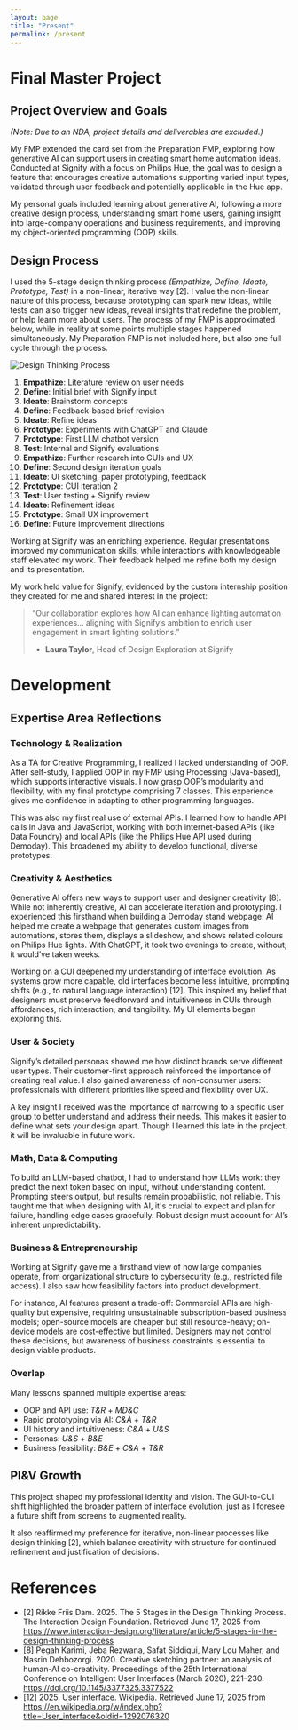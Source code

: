 ```yaml
---
layout: page
title: "Present"
permalink: /present
---
```


# Final Master Project

## Project Overview and Goals
*(Note: Due to an NDA, project details and deliverables are excluded.)*

My FMP extended the card set from the Preparation FMP, exploring how generative AI can support users in creating smart home automation ideas. Conducted at Signify with a focus on Philips Hue, the goal was to design a feature that encourages creative automations supporting varied input types, validated through user feedback and potentially applicable in the Hue app.

My personal goals included learning about generative AI, following a more creative design process, understanding smart home users, gaining insight into large-company operations and business requirements, and improving my object-oriented programming (OOP) skills.

## Design Process
I used the 5-stage design thinking process *(Empathize, Define, Ideate, Prototype, Test)* in a non-linear, iterative way [2]. I value the non-linear nature of this process, because prototyping can spark new ideas, while tests can also trigger new ideas, reveal insights that redefine the problem, or help learn more about users. The process of my FMP is approximated below, while in reality at some points multiple stages happened simultaneously. My Preparation FMP is not included here, but also one full cycle through the process.

![Design Thinking Process](/assets/images/m2/design-thinking-process.avif)

1. **Empathize**: Literature review on user needs
2. **Define**: Initial brief with Signify input
3. **Ideate**: Brainstorm concepts
4. **Define**: Feedback-based brief revision
5. **Ideate**: Refine ideas
6. **Prototype**: Experiments with ChatGPT and Claude
7. **Prototype**: First LLM chatbot version
8. **Test**: Internal and Signify evaluations
9. **Empathize**: Further research into CUIs and UX
10. **Define**: Second design iteration goals
11. **Ideate**: UI sketching, paper prototyping, feedback
12. **Prototype**: CUI iteration 2
13. **Test**: User testing + Signify review
14. **Ideate**: Refinement ideas
15. **Prototype**: Small UX improvement
16. **Define**: Future improvement directions

Working at Signify was an enriching experience. Regular presentations improved my communication skills, while interactions with knowledgeable staff elevated my work. Their feedback helped me refine both my design and its presentation.

My work held value for Signify, evidenced by the custom internship position they created for me and shared interest in the project:
> “Our collaboration explores how AI can enhance lighting automation experiences… aligning with Signify’s ambition to enrich user engagement in smart lighting solutions.”
> 
> 
> - **Laura Taylor**, Head of Design Exploration at Signify

# Development

## Expertise Area Reflections

### Technology & Realization
As a TA for Creative Programming, I realized I lacked understanding of OOP. After self-study, I applied OOP in my FMP using Processing (Java-based), which supports interactive visuals. I now grasp OOP’s modularity and flexibility, with my final prototype comprising 7 classes. This experience gives me confidence in adapting to other programming languages.

This was also my first real use of external APIs. I learned how to handle API calls in Java and JavaScript, working with both internet-based APIs (like Data Foundry) and local APIs (like the Philips Hue API used during Demoday). This broadened my ability to develop functional, diverse prototypes.

### Creativity & Aesthetics
Generative AI offers new ways to support user and designer creativity [8]. While not inherently creative, AI can accelerate iteration and prototyping. I experienced this firsthand when building a Demoday stand webpage: AI helped me create a webpage that generates custom images from automations, stores them, displays a slideshow, and shows related colours on Philips Hue lights. With ChatGPT, it took two evenings to create, without, it would’ve taken weeks.

Working on a CUI deepened my understanding of interface evolution. As systems grow more capable, old interfaces become less intuitive, prompting shifts (e.g., to natural language interaction) [12]. This inspired my belief that designers must preserve feedforward and intuitiveness in CUIs through affordances, rich interaction, and tangibility. My UI elements began exploring this.

### User & Society
Signify’s detailed personas showed me how distinct brands serve different user types. Their customer-first approach reinforced the importance of creating real value. I also gained awareness of non-consumer users: professionals with different priorities like speed and flexibility over UX.

A key insight I received was the importance of narrowing to a specific user group to better understand and address their needs. This makes it easier to define what sets your design apart. Though I learned this late in the project, it will be invaluable in future work.

### Math, Data & Computing
To build an LLM-based chatbot, I had to understand how LLMs work: they predict the next token based on input, without understanding content. Prompting steers output, but results remain probabilistic, not reliable. This taught me that when designing with AI, it's crucial to expect and plan for failure, handling edge cases gracefully. Robust design must account for AI’s inherent unpredictability.

### Business & Entrepreneurship
Working at Signify gave me a firsthand view of how large companies operate, from organizational structure to cybersecurity (e.g., restricted file access). I also saw how feasibility factors into product development.

For instance, AI features present a trade-off: Commercial APIs are high-quality but expensive, requiring unsustainable subscription-based business models; open-source models are cheaper but still resource-heavy; on-device models are cost-effective but limited. Designers may not control these decisions, but awareness of business constraints is essential to design viable products.

### Overlap
Many lessons spanned multiple expertise areas:

- OOP and API use: *T&R* + *MD&C*
- Rapid prototyping via AI: *C&A* + *T&R*
- UI history and intuitiveness: *C&A* + *U&S*
- Personas: *U&S* + *B&E*
- Business feasibility: *B&E* + *C&A* + *T&R*

## PI&V Growth
This project shaped my professional identity and vision. The GUI-to-CUI shift highlighted the broader pattern of interface evolution, just as I foresee a future shift from screens to augmented reality.

It also reaffirmed my preference for iterative, non-linear processes like design thinking [2], which balance creativity with structure for continued refinement and justification of decisions.

# References
- [2]	Rikke Friis Dam. 2025. The 5 Stages in the Design Thinking Process. The Interaction Design Foundation. Retrieved June 17, 2025 from <https://www.interaction-design.org/literature/article/5-stages-in-the-design-thinking-process>
- [8]	Pegah Karimi, Jeba Rezwana, Safat Siddiqui, Mary Lou Maher, and Nasrin Dehbozorgi. 2020. Creative sketching partner: an analysis of human-AI co-creativity. Proceedings of the 25th International Conference on Intelligent User Interfaces (March 2020), 221–230. <https://doi.org/10.1145/3377325.3377522>
- [12] 2025. User interface. Wikipedia. Retrieved June 17, 2025 from <https://en.wikipedia.org/w/index.php?title=User_interface&oldid=1292076320>